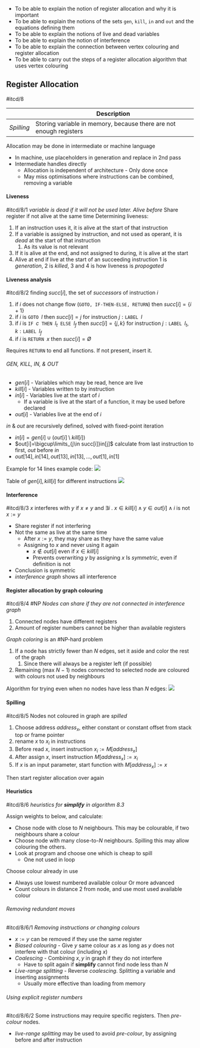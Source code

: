 - To be able to explain the notion of register allocation and why it is important
- To be able to explain the notions of the sets `gen`, `kill`, `in` and `out` and the equations defining them
- To be able to explain the notions of live and dead variables
- To be able to explain the notion of interference
- To be able to explain the connection between vertex colouring and register allocation
- To be able to carry out the steps of a register allocation algorithm that uses vertex colouring
## Register Allocation
#itcd/8 

|            | Description                                                        |
| ---------- | ------------------------------------------------------------------ |
| *Spilling* | Storing variable in memory, because there are not enough registers |
Allocation may be done in intermediate or machine language
- In machine, use placeholders in generation and replace in 2nd pass
- Intermediate handles directly
	- Allocation is independent of architecture - Only done once
	- May miss optimisations where instructions can be combined, removing a variable
#### Liveness
#itcd/8/1 *variable is dead if it will not be used later. Alive before*
Share register if not alive at the same time
Determining liveness:
1. If an instruction uses it, it is alive at the start of that instruction
2. If a variable is assigned by instruction, and not used as operant, it is *dead* at the start of that instruction
	1. As its value is not relevant
3. If it is alive at the end, and not assigned to during, it is alive at the start
4. Alive at end if live at the start of an succeeding instruction
1 is *generation*, 2 is *killed*, 3 and 4 is how liveness is *propogated*
#### Liveness analysis
#itcd/8/2 
finding $succ[i]$, the set of *successors* of instruction $i$
1. if $i$ does not change flow ($\texttt{GOTO, IF-THEN-ELSE, RETURN}$) then $succ[i]=\{i+1\}$
2. if $i$ is $\texttt{GOTO }l$ then $succ[i]=j$ for instruction $j:\texttt{LABEL }l$ 
3. if $i$ is $\texttt{IF } c \texttt{ THEN }l_{t} \texttt{ ELSE } l_{f}$ then $succ[i]=\{j, k\}$ for instruction $j:\texttt{LABEL }l_{t}$, $k:\texttt{LABEL }l_{f}$ 
4. if $i$ is $\texttt{RETURN }x$ then $succ[i]=Ø$

Requires $\texttt{RETURN}$ to end all functions. If not present, insert it.

###### GEN, KILL, IN, & OUT
- $gen[i]$ - Variables which may be read, hence are live
- $kill[i]$ - Variables written to by instruction
- $in[i]$ - Variables live at the start of $i$
	- If a variable is live at the start of a function, it may be used before declared
- $out[i]$ - Variables live at the end of $i$

$in$ & $out$ are recursively defined, solved with fixed-point iteration
- $in[i]=gen[i]\cup(out[i] \setminus kill[i])$
- $out[i]=\bigcup\limits_{j\in succ[i]}in[j]$
calculate from last instruction to first, $out$ before $in$
- $out[14], in[14], out[13], in[13], \dots, out[1], in[1]$

Example for 14 lines example code:
![](Pasted%20image%2020240417182306.png)

Table of $gen[i], kill[i]$ for different instructions
![](Pasted%20image%2020240417181055.png)
#### Interference
#itcd/8/3 
$x$ interferes with $y$ if $x\neq y$ and $\exists i\ .\ x\in kill[i]\land y\in out[i]\land i\text{ is not } x:=y$
- Share register if not interfering
- Not the same as live at the same time
	- After $x:=y$, they may share as they have the same value
	- Assigning to $x$ and never using it again
		- $x\notin out[i]$ even if $x\in kill[i]$
		- Prevents overwriting $y$ by assigning $x$
Is *symmetric*, even if definition is not
- Conclusion is symmetric
- *interference graph* shows all interference
#### Register allocation by graph colouring
#itcd/8/4 #NP *Nodes can share if they are not connected in interference graph*
1. Connected nodes have different registers
2. Amount of register numbers cannot be higher than available registers

*Graph coloring* is an #NP-hard problem
1. If a node has strictly fewer than $N$ edges, set it aside and color the rest of the graph
	1. Since there will always be a register left (if possible)
2. Remaining (max $N-1$) nodes connected to selected node are coloured with colours not used by neighbours

Algorithm for trying even when no nodes have less than $N$ edges:
![](Pasted%20image%2020240417183929.png)
#### Spilling
#itcd/8/5
Nodes not coloured in graph are *spilled*
1. Choose address $address_{x}$, either constant or constant offset from stack top or frame pointer
2. rename $x$ to $x_{i}$ in instructions
3. Before read $x$, insert instruction $x_{i}:=M[address_{x}]$
4. After assign $x$, insert instruction $M[address_{x}]:=x_{i}$
5. If $x$ is an input parameter, start function with $M[address_{x}]:=x$

Then start register allocation over again
#### Heuristics
#itcd/8/6 *heuristics for **simplify** in algorithm 8.3*

Assign weights to below, and calculate:
- Chose node with close to $N$ neighbours. This may be colourable, if two neighbours share a colour
- Choose node with many close-to-$N$ neighbours. Spilling this may allow colouring the others.
- Look at program and choose one which is cheap to spill
	- One not used in loop

Choose colour already in use
- Always use lowest numbered available colour
Or more advanced
- Count colours in distance 2 from node, and use most used available colour
###### Removing redundant moves
#itcd/8/6/1 *Removing instructions or changing colours*
- $x:=y$ can be removed if they use the same register
- *Biased colouring* - Give $y$ same colour as $x$ as long as $y$ does not interfere with that colour (including $x$)
- *Coalescing* - Combining $x, y$ in graph if they do not interfere
	- Have to split again if **simplify** cannot find node less than $N$
- *Live-range splitting* - Reverse *coalescing*. Splitting a variable and inserting assignments
	- Usually more effective than loading from memory
###### Using explicit register numbers
#itcd/8/6/2 
Some instructions may require specific registers. Then *pre-colour* nodes.
- *live-range splitting* may be used to avoid *pre-colour*, by assigning before and after instruction